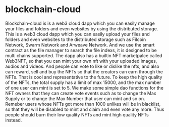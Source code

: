 # blockchain-cloud
Blockchain-cloud is is a web3 cloud dapp which you can easily manage your files and folders and even websites by using the distributed storage. This is a web3 cloud dapp which you can easily upload your files and folders and even websites to the distributed storage such as Filcoin Network, Swarm Network and Arweave Network. And we use the smart contract as the file manager to search the file indexs, it is designed to be multi chains supported.
The dapp also has a builtin NFT marketpalce called Web3NFT, so that you can mint your own nft with your uploaded images, audios and videos. And people can vote to like or dislike the nfts, and also can reward, sell and buy the NFTs so that the creators can earn through the NFTs. That is cool and representative to the future.
To keep the high quality of the NFTs, the total supply has a limit of max 15000, and the max number of one user can mint is set to 5. We make some simple dao functions for the NFT owners that they can create vote events such as to change the Max Supply or to change the Max Number that user can mint and so on.
Remeber users whose NFTs got more than 1000 unlikes will be in blacklist, so that they will be disabled to mint and claim and even vote any more. Thus people should burn their low quality NFTs and mint high quality NFTs instead.
